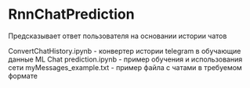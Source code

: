 # RnnChatPrediction
Предсказывает ответ пользователя на основании истории чатов

ConvertChatHistory.ipynb - конвертер истории telegram в обучающие данные
ML Chat prediction.ipynb - пример обучения и использования сети
myMessages_example.txt - пример файла с чатами в требуемом формате
